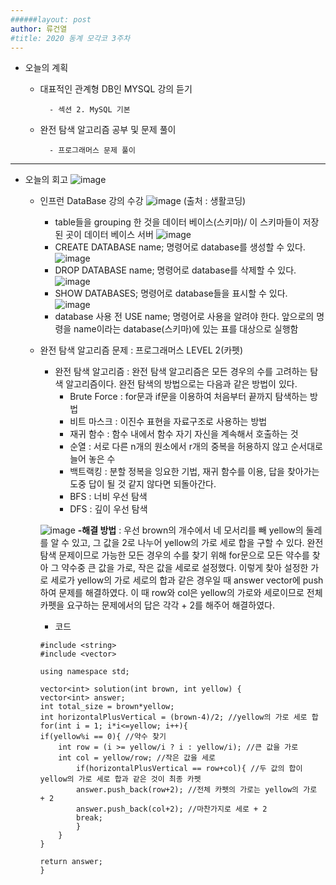 ```yaml
---
######layout: post
author: 류건열
#title: 2020 동계 모각코 3주차
---
```


- 오늘의 계획
	- 대표적인 관계형 DB인 MYSQL 강의 듣기
	
			- 섹션 2. MySQL 기본	 
	- 완전 탐색 알고리즘 공부 및 문제 풀이

            - 프로그래머스 문제 풀이 

- - -
-  오늘의 회고
![image](https://user-images.githubusercontent.com/34560965/104455029-0fc1cf00-55ea-11eb-8a17-7ec3c3e57b06.png)
	-  인프런 DataBase 강의 수강
        ![image](https://user-images.githubusercontent.com/34560965/104453617-0899c180-55e8-11eb-9188-84e5ed813cf6.png) (출처 : 생활코딩)
		- table들을 grouping 한 것을 데이터 베이스(스키마)/ 이 스키마들이 저장된 곳이 데이터 베이스 서버
        ![image](https://user-images.githubusercontent.com/34560965/104453827-5b737900-55e8-11eb-868a-cac0942d7732.png)
        - CREATE DATABASE name; 명령어로 database를 생성할 수 있다.
        ![image](https://user-images.githubusercontent.com/34560965/104454075-aab9a980-55e8-11eb-93ae-b8f63e9f76eb.png)
        - DROP DATABASE name; 명령어로 database를 삭제할 수 있다.   
        ![image](https://user-images.githubusercontent.com/34560965/104454183-d0df4980-55e8-11eb-87fa-0270c106b834.png)
        - SHOW DATABASES; 명령어로 database들을 표시할 수 있다.     
        ![image](https://user-images.githubusercontent.com/34560965/104454484-4519ed00-55e9-11eb-8d28-2efd2d5079d7.png)
        - database 사용 전 USE name; 명령어로 사용을 알려야 한다. 앞으로의 명령을 name이라는 database(스키마)에 있는 표를 대상으로 실행함

	- 완전 탐색 알고리즘 문제 : 프로그래머스 LEVEL 2(카펫)
		- 완전 탐색 알고리즘 : 완전 탐색 알고리즘은 모든 경우의 수를 고려하는 탐색 알고리즘이다. 완전 탐색의 방법으로는 다음과 같은 방법이 있다.
            - Brute Force : for문과 if문을 이용하여 처음부터 끝까지 탐색하는 방법
            - 비트 마스크 : 이진수 표현을 자료구조로 사용하는 방법
            - 재귀 함수 : 함수 내에서 함수 자기 자신을 계속해서 호출하는 것
            - 순열 : 서로 다른 n개의 원소에서 r개의 중복을 허용하지 않고 순서대로 늘어 놓은 수 
            - 백트랙킹 : 분할 정복을 잉요한 기법, 재귀 함수를 이용, 답을 찾아가는 도중 답이 될 것 같지 않다면 되돌아간다.
            - BFS : 너비 우선 탐색
            - DFS : 깊이 우선 탐색
        

	    ![image](https://user-images.githubusercontent.com/34560965/104460338-52d37080-55f1-11eb-9b15-ca2eac4ebbc6.png)
    	**-해결 방법** : 우선 brown의 개수에서 네 모서리를 빼 yellow의 둘레를 알 수 있고, 그 값을 2로 나누어 yellow의 가로 세로 합을 구할 수 있다. 완전 탐색 문제이므로 가능한 모든 경우의 수를 찾기 위해 for문으로 모든 약수를 찾아 그 약수중 큰 값을 가로, 작은 값을 세로로 설정했다. 이렇게 찾아 설정한 가로 세로가 yellow의 가로 세로의 합과 같은 경우일 때 answer vector에 push하여 문제를 해결하였다. 이 때 row와 col은 yellow의 가로와 세로이므로 전체 카펫을 요구하는 문제에서의 답은 각각 + 2를 해주어 해결하였다.

	    - 코드	

        ```
        #include <string>
        #include <vector>

        using namespace std;

        vector<int> solution(int brown, int yellow) {
        vector<int> answer;
        int total_size = brown*yellow;
        int horizontalPlusVertical = (brown-4)/2; //yellow의 가로 세로 합
        for(int i = 1; i*i<=yellow; i++){
        if(yellow%i == 0){ //약수 찾기
            int row = (i >= yellow/i ? i : yellow/i); //큰 값을 가로
            int col = yellow/row; //작은 값을 세로
                if(horizontalPlusVertical == row+col){ //두 값의 합이 yellow의 가로 세로 합과 같은 것이 최종 카펫
                answer.push_back(row+2); //전체 카펫의 가로는 yellow의 가로 + 2
                answer.push_back(col+2); //마찬가지로 세로 + 2
                break;
                }
            }
        }
    
        return answer;
        }
        ```
